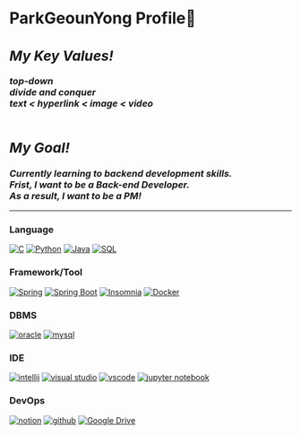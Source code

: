 <h1> ParkGeounYong Profile🌱</h1>
  
  
<h3>
  <i>
    <h2>My Key Values!</h2>
    top-down<br>
    divide and conquer<br>
    text < hyperlink < image < video<br><br>
  </i>
</h3>    
  
<h3>
  <i>
    <h2>My Goal!</h2>
    Currently learning to backend development skills.<br>
    Frist, I want to be a Back-end Developer.<br>
    As a result, I want to be a PM!
  </i>
</h3> 
  
----------------------------------------------------------------------
### Language
[![C](https://img.shields.io/badge/c-black?style=for-the-badge&logo=c)](https://en.cppreference.com/w/c)
[![Python](https://img.shields.io/badge/python-black?style=for-the-badge&logo=python)](https://www.python.org/)
[![Java](https://img.shields.io/badge/java-black?style=for-the-badge&logo=java)](https://www.java.com/ko/)
[![SQL](https://img.shields.io/badge/sql-black?style=for-the-badge&logo=sql)](https://aws.amazon.com/ko/what-is/sql/)

### Framework/Tool
[![Spring](https://img.shields.io/badge/Spring-black?style=for-the-badge&logo=Spring)](https://spring.io/)
[![Spring Boot](https://img.shields.io/badge/SpringBoot-black?style=for-the-badge&logo=SpringBoot)](https://start.spring.io/)
[![Insomnia](https://img.shields.io/badge/Insomnia-black?style=for-the-badge&logo=Insomnia)](https://insomnia.rest/)
[![Docker](https://img.shields.io/badge/Docker-black?style=for-the-badge&logo=Docker)](https://www.docker.com/)
  
### DBMS
[![oracle](https://img.shields.io/badge/oracle-black?style=for-the-badge&logo=oracle)](https://www.oracle.com/kr/database/)
[![mysql](https://img.shields.io/badge/mysql-black?style=for-the-badge&logo=mysql)](https://www.mysql.com/)
  
### IDE
[![intellij](https://img.shields.io/badge/intellij-black?style=for-the-badge&logo=IntelliJ)](https://www.jetbrains.com/ko-kr/idea/)
[![visual studio](https://img.shields.io/badge/VisualStudio-black?style=for-the-badge&logo=visual-studio)](https://code.visualstudio.com/)
[![vscode](https://img.shields.io/badge/VSCode-black?style=for-the-badge&logo=visual-studio-code)](https://code.visualstudio.com/)
[![jupyter notebook](https://img.shields.io/badge/Jupyter_Notebook-black?style=for-the-badge&logo=jupyter)](https://www.docker.com/)

  
### DevOps
[![notion](https://img.shields.io/badge/notion-black?style=for-the-badge&logo=notion)](https://www.notion.so/ko-kr/product?utm_source=google&utm_campaign=10805039169&utm_medium=104440699817&utm_content=455555244419&utm_term=%EB%85%B8%EC%85%98&targetid=kwd-827502875973&gclid=CjwKCAjw67ajBhAVEiwA2g_jEAhbAW04NueVdToBMCd_L3F0mst9jY6FUFeSR_pp45FGDGCPv0nI7RoCPsUQAvD_BwE)
[![github](https://img.shields.io/badge/github-black?style=for-the-badge&logo=github)](https://github.com/parkgeounyong)
[![Google Drive](https://img.shields.io/badge/googledrive-black?style=for-the-badge&logo=googledrive)](https://github.com/parkgeounyong)
